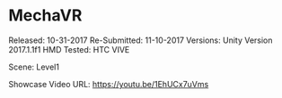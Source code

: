 # MechaVR


Released: 10-31-2017
Re-Submitted: 11-10-2017
Versions: Unity Version 2017.1.1f1
HMD Tested: HTC VIVE

Scene: Level1

Showcase Video URL: https://youtu.be/1EhUCx7uVms